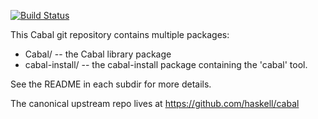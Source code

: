 [![Build Status](https://travis-ci.org/Blaisorblade/cabal.png?branch=pr/travis)](https://travis-ci.org/Blaisorblade/cabal)

This Cabal git repository contains multiple packages:

 * Cabal/          -- the Cabal library package
 * cabal-install/  -- the cabal-install package containing the 'cabal' tool.

See the README in each subdir for more details.

The canonical upstream repo lives at https://github.com/haskell/cabal
